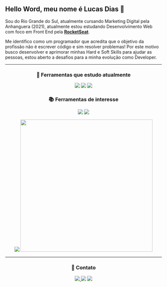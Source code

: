 ## Hello Word, meu nome é Lucas Dias 👊

Sou do Rio Grande do Sul, atualmente cursando Marketing Digital pela Anhanguera (2021), atualmente estou estudando Desenvolvimento Web com foco em Front End pela  **[RocketSeat](https://rocketseat.com.br//)**.

Me identifico como um programador que acredita que o objetivo da profissão não é escrever código e sim resolver problemas! Por este motivo busco desenvolver e aprimorar minhas Hard e Soft Skills para ajudar as pessoas, estou aberto a desafios para a minha evolução como Developer.

---

<h3 align="center">🚀 Ferramentas que estudo atualmente</h3>
<p align="center">

<img src="https://img.shields.io/badge/-HTML5-ec6231.svg?logo=Html5&style=flat-square&logoColor=white" />
<img src="https://img.shields.io/badge/-CSS3-007acc.svg?logo=Css3&style=flat-square" />
<img src="https://img.shields.io/badge/-Javascript-FFD700.svg?logo=Javascript&style=flat-square&logoColor=white" />
</p>

<h3 align="center">📚 Ferramentas de interesse</h3>
<p align="center">

<img src="https://img.shields.io/badge/-Nodejs-43853d?style=flat-square&logo=Node.js&logoColor=white"  />
<img src="https://img.shields.io/badge/-ReactJs-61DAFB?logo=react&logoColor=white&style=flat-square" />


</p>
<p align="center">
 <img src="https://github-readme-stats.vercel.app/api/top-langs/?username=Lucass2021&layout=compact"/> 
 <img src="https://github-readme-stats.vercel.app/api?username=Lucass2021&show_icons=true&theme=radical" width="425px" />
</p>

---

<h3 align="center">📱 Contato </h3>
<p align="center">
<a href="mailto:lucas.allx@hotmail.com"> <img src="https://img.shields.io/badge/-Email-D14836.svg?logo=gmail&style=plastic&logoColor=white" /> </a>
<a href="https://www.linkedin.com/in/lucas-dias-da-silva-118954199/" target="blank"><img src="https://img.shields.io/badge/-LinkedIn-007acc.svg?logo=linkedin&style=plastic"></a>
<a href="https://www.instagram.com/lucas_miauu/" target="blank"><img src="https://img.shields.io/badge/-Instagram-F73776.svg?logo=instagram&style=plastic&logoColor=white"></a>
</p>
